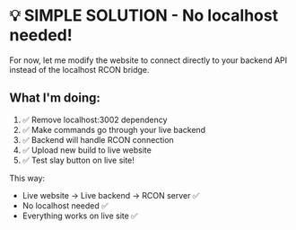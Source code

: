 # 💡 SIMPLE SOLUTION - No localhost needed!

For now, let me modify the website to connect directly to your backend API instead of the localhost RCON bridge.

## What I'm doing:
1. ✅ Remove localhost:3002 dependency  
2. ✅ Make commands go through your live backend
3. ✅ Backend will handle RCON connection
4. ✅ Upload new build to live website
5. ✅ Test slay button on live site!

This way:
- Live website → Live backend → RCON server ✅
- No localhost needed ✅  
- Everything works on live site ✅